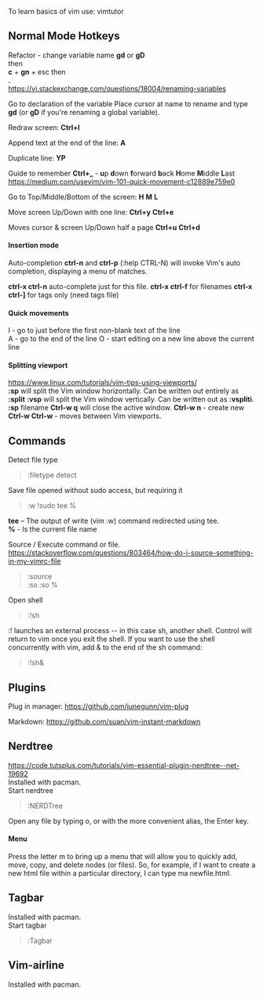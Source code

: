 To learn basics of vim use: vimtutor

## Normal Mode Hotkeys 
Refactor - change variable name
**gd** or **gD**  
then  
**c** + **gn** + esc 
then  
**.**  
https://vi.stackexchange.com/questions/18004/renaming-variables  

Go to declaration of the variable
Place cursor at name to rename and type
**gd** (or **gD** if you're renaming a global variable).  

Redraw screen: **Ctrl+l**

Append text at the end of the line: **A**  

Duplicate line: **YP**  

Guide to remember **Ctrl+\_** - **u**p **d**own **f**orward **b**ack **H**ome **M**iddle **L**ast  
https://medium.com/usevim/vim-101-quick-movement-c12889e759e0  

Go to Top/Middle/Bottom of the screen: **H** **M** **L**  

Move screen Up/Down with one line: **Ctrl+y** **Ctrl+e**  

Moves cursor & screen Up/Down half a page **Ctrl+u** **Ctrl+d** 

#### Insertion mode
Auto-completion
**ctrl-n** and **ctrl-p** (:help CTRL-N) will invoke Vim's auto completion, displaying a menu of matches.

**ctrl-x ctrl-n** auto-complete just for this file.
**ctrl-x ctrl-f** for filenames
**ctrl-x ctrl-]** for tags only (need tags file)






#### Quick movements
<Esc>I - go to just before the first non-blank text of the line  
<Esc>A - go to the end of the line 
<Esc>O - start editing on a new line above the current line 

#### Splitting viewport
https://www.linux.com/tutorials/vim-tips-using-viewports/  
**:sp** will split the Vim window horizontally. Can be written out entirely as **:split**
**:vsp** will split the Vim window vertically. Can be written out as **:vspliti**.
**:sp** filename
**Ctrl-w q** will close the active window.
**Ctrl-w n** - create new   
**Ctrl-w Ctrl-w** - moves between Vim viewports.   

## Commands
Detect file type  
> :filetype detect  

Save file opened without sudo access, but requiring it  
> :w !sudo tee %  

**tee** – The output of write (vim :w) command redirected using tee.  
**%** - Is the current file name  

Source / Execute command or file. https://stackoverflow.com/questions/803464/how-do-i-source-something-in-my-vimrc-file
> :source  
> :so 
> :so %

Open shell
> :!sh  

:! launches an external process -- in this case sh, another shell. Control will return to vim once you exit the shell. If you want to use the shell concurrently with vim, add & to the end of the sh command:  
> :!sh&

## Plugins
Plug in manager: https://github.com/junegunn/vim-plug  

Markdown: https://github.com/suan/vim-instant-markdown  

## Nerdtree
https://code.tutsplus.com/tutorials/vim-essential-plugin-nerdtree--net-19692  
Installed with pacman.  
Start nerdtree  
> :NERDTree  

Open any file by typing o, or with the more convenient alias, the Enter key.  

#### Menu
Press the letter m to bring up a menu that will allow you to quickly add, move, copy, and delete nodes (or files). So, for example, if I want to create a new html file within a particular directory, I can type ma newfile.html.

## Tagbar
Installed with pacman.  
Start tagbar  
> :Tagbar

## Vim-airline
Installed with pacman.  

